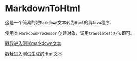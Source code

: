 **MarkdownToHtml**
===
这是一个简易的将`Markdown`文本转为`Html`的纯`Java`程序.

使用类 `MarkdownProcessor` 创建对象，调用`translate()`方法即可。


[戳我进入测试markdown文本](https://github.com/CongLinDev/MarkdownToHtml/blob/master/src/conglin/test/test.md)

[戳我进入测试生成的Html文本](https://github.com/CongLinDev/MarkdownToHtml/blob/master/src/conglin/test/test.md.html)